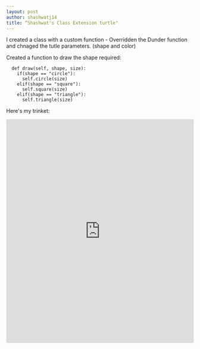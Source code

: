 ```yaml
---
layout: post
author: shashwatj14
title: “Shashwat's Class Extension turtle"
---
```


I created a class with a custom function - Overridden the Dunder function and chnaged the tutle parameters. (shape and color)

Created a function to draw the shape required:
```
  def draw(self, shape, size):
    if(shape == "circle"):
      self.circle(size)
    elif(shape == "square"):
      self.square(size)
    elif(shape == "triangle"):
      self.triangle(size)
```

Here's my trinket:
<iframe src="https://trinket.io/embed/python/a293a02771" width="100%" height="600" frameborder="0" marginwidth="0" marginheight="0" allowfullscreen></iframe>

